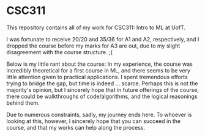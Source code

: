 # CSC311
This repository contains all of my work for CSC311: Intro to ML at UofT.

I was fortunate to receive 20/20 and 35/36 for A1 and A2, respectively, and I dropped the course before my marks for A3 are out, due to my slight disagreement with the course structure. ;(

Below is my little rant about the course:
In my experience, the course was incredibly theoretical for a first course in ML, and there seems to be very little attention given to practical applications. I spent tremendous efforts trying to bridge the gap, but time is indeed ... scarce. Perhaps this is not the majority's opinion, but I sincerely hope that in future offerings of the course, there could be walkthroughs of code/algorithms, and the logical reasonings behind them. 

Due to numerous constraints, sadly, my journey ends here. To whoever is looking at this, however, I sincerely hope that you can succeed in the course, and that my works can help along the process. 

